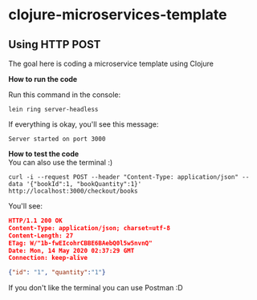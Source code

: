 # clojure-microservices-template
Using HTTP POST
---
The goal here is coding a microservice template using Clojure

**How to run the code** </br>

Run this command in the console:
```
lein ring server-headless
```
If everything is okay, you'll see this message:
```
Server started on port 3000
```

**How to test the code** </br>
You can also use the terminal :)

```
curl -i --request POST --header "Content-Type: application/json" --data '{"bookId":1, "bookQuantity":1}' http://localhost:3000/checkout/books
```

You'll see:
```json
HTTP/1.1 200 OK
Content-Type: application/json; charset=utf-8
Content-Length: 27
ETag: W/"1b-fwEIcohrCBBE6BAebQ0l5w5nvnQ"
Date: Mon, 14 May 2020 02:37:29 GMT
Connection: keep-alive

{"id": "1", "quantity":"1"}
```

If you don't like the terminal you can use Postman :D
